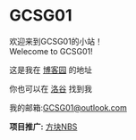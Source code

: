 # GCSG01
欢迎来到GCSG01的小站！  
Welecome to GCSG01!

这是我在
[博客园](https://www.cnblogs.com/GCSG01)
的地址

你也可以在
[洛谷](https://www.luogu.com.cn/paste/ncjb1s0k)
找到我

我的邮箱:GCSG01@outlook.com

**项目推广:**
[方块NBS](https://gcsg01.github.io/NBS)

